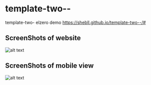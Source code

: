 # template-two--
template-two-  elzero
demo https://shebll.github.io/template-two--/#
## ScreenShots of website 
![alt text](https://github.com/shebll/template-two--/blob/main/pics/t2Web.png)

## ScreenShots of mobile view 
![alt text](https://github.com/shebll/template-two--/blob/main/pics/t2Mobile.png)
